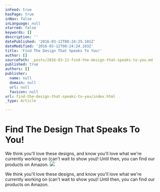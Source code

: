 ```yaml
---
inFeed: true
hasPage: true
inNav: false
inLanguage: null
starred: false
keywords: []
description: ''
datePublished: '2016-03-12T08:24:25.101Z'
dateModified: '2016-03-12T08:24:24.103Z'
title: 'Find The Design That Speaks To You!'
author: []
sourcePath: _posts/2016-03-12-find-the-design-that-speaks-to-you.md
published: true
authors: []
publisher:
  name: null
  domain: null
  url: null
  favicon: null
url: find-the-design-that-speaks-to-you/index.html
_type: Article

---
```

# Find The Design That Speaks To You!

We think you'll love these designs, and know you'll love what we're currently working on (can't wait to show you)! Until then, you can find our products on Amazon.
![](https://the-grid-user-content.s3-us-west-2.amazonaws.com/e18e23a7-2195-48cd-8188-a0bd83f97f07.jpg)

We think you'll love these designs, and know you'll love what we're currently working on (can't wait to show you)! Until then, you can find our products on Amazon.